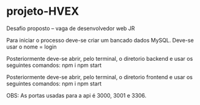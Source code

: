 # projeto-HVEX
Desafio proposto – vaga de desenvolvedor web JR

Para iniciar o processo deve-se criar um bancado dados MySQL. 
Deve-se usar o nome = login

Posteriormente deve-se abrir, pelo terminal, o diretorio backend e usar os seguintes comandos:
npm i
npm start

Posteriormente deve-se abrir, pelo terminal, o diretorio frontend e usar os seguintes comandos:
npm i
npm start

OBS: As portas usadas para a api é 3000, 3001 e 3306.